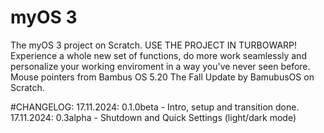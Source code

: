 # myOS 3
The myOS 3 project on Scratch.
USE THE PROJECT IN TURBOWARP!
Experience a whole new set of functions, do more work seamlessly and personalize your working enviroment in a way you've never seen before.
Mouse pointers from Bambus OS 5.20 The Fall Update by BamubusOS on Scratch.

#CHANGELOG:
17.11.2024: 0.1.0beta - Intro, setup and transition done.
17.11.2024: 0.3alpha - Shutdown and Quick Settings (light/dark mode)
